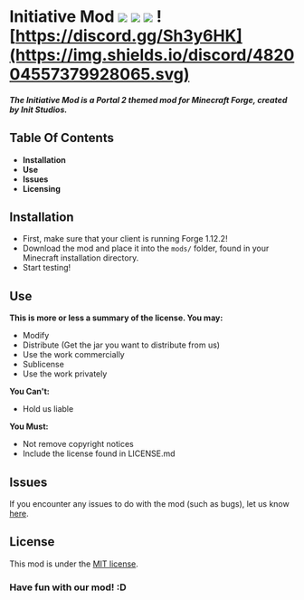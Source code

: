 # Initiative Mod ![](https://img.shields.io/badge/InitStudios-Official-brightgreen.svg) ![](https://img.shields.io/badge/Minecraft-1.12.2-green.svg) [![](https://img.shields.io/github/license/Asc4Yin/InitiativeMod.svg)](https://github.com/Asc4Yin/InitiativeMod/blob/master/LICENSE.md) ![https://discord.gg/Sh3y6HK](https://img.shields.io/discord/482004557379928065.svg)

##### The Initiative Mod is a Portal 2 themed mod for Minecraft Forge, created by Init Studios.

## Table Of Contents

- **Installation**
- **Use**
- **Issues**
- **Licensing**

## Installation

- First, make sure that your client is running Forge 1.12.2!
- Download the mod and place it into the ```mods/``` folder, found in your Minecraft installation directory.
- Start testing!

## Use

**This is more or less a summary of the license. You may:**

- Modify
- Distribute (Get the jar you want to distribute from us)
- Use the work commercially
- Sublicense
- Use the work privately

**You Can't:**

- Hold us liable

**You Must:**

- Not remove copyright notices
- Include the license found in LICENSE.md

## Issues

If you encounter any issues to do with the mod (such as bugs), let us know [here](https://github.com/Asc4Yin/InitiativeMod/issues).

## License

This mod is under the [MIT license](https://github.com/Asc4Yin/InitiativeMod/blob/master/LICENSE.md).

### Have fun with our mod! :D
